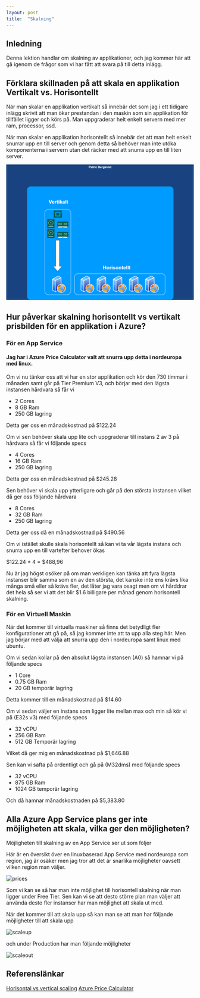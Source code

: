 ```yaml
---
layout: post
title:  "Skalning"
---
```


## Inledning

Denna lektion handlar om skalning av applikationer, och jag kommer här att gå igenom de frågor som vi har fått att svara på till detta inlägg.

## Förklara skillnaden på att skala en applikation Vertikalt vs. Horisontellt

När man skalar en applikation vertikalt så innebär det som jag i ett tidigare inlägg skrivit att man ökar prestandan i den maskin som sin applikation för tillfället ligger och körs på. 
Man uppgraderar helt enkelt servern med mer ram, processor, ssd. 

När man skalar en applikation horisontellt så innebär det att man helt enkelt snurrar upp en till server och genom detta så behöver man inte utöka komponenterna i servern utan det räcker med att snurra upp en till liten server. 

![scaling](https://github.com/Spuute/blog/blob/main/img/scaling.drawio.png?raw=true)

## Hur påverkar skalning horisontellt vs vertikalt prisbilden för en applikation i Azure?

### För en App Service

#### Jag har i Azure Price Calculator valt att snurra upp detta i nordeuropa med linux. 

Om vi nu tänker oss att vi har en stor applikation och kör den 730 timmar i månaden samt går på Tier Premium V3, och börjar med den lägsta instansen hårdvara så får vi 

* 2 Cores
* 8 GB Ram
* 250 GB lagring

Detta ger oss en månadskostnad på $122.24 

Om vi sen behöver skala upp lite och uppgraderar till instans 2 av 3 på hårdvara så får vi följande specs 

* 4 Cores
* 16 GB Ram
* 250 GB lagring

Detta ger oss en månadskostnad på $245.28

Sen behöver vi skala upp ytterligare och går på den största instansen vilket då ger oss följande hårdvara

* 8 Cores
* 32 GB Ram
* 250 GB lagring

Detta ger oss då en månadskostnad på $490.56 

Om vi istället skulle skala horisontellt så kan vi ta vår lägsta instans och snurra upp en till vartefter behover ökas

$122.24 * 4 = $488,96

Nu är jag högst osöker på om man verkligen kan tänka att fyra lägsta instanser blir samma som en av den största, det kanske inte ens krävs lika många små eller så krävs fler, det låter jag vara osagt men om vi hårddrar det hela så ser vi att det blir 
$1.6 billigare per månad genom horisontell skalning. 

### För en Virtuell Maskin

När det kommer till virtuella maskiner så finns det betydligt fler konfigurationer att gå på, så jag kommer inte att ta upp alla steg här. 
Men jag börjar med att välja att snurra upp den i nordeuropa samt linux med ubuntu. 

Om vi sedan kollar på den absolut lägsta instansen (A0) så hamnar vi på följande specs

* 1 Core
* 0.75 GB Ram
* 20 GB temporär lagring

Detta kommer till en månadskostnad på $14.60

Om vi sedan väljer en instans som ligger lite mellan max och min så kör vi på (E32s v3) med följande specs

* 32 vCPU
* 256 GB Ram
* 512 GB Temporär lagring

Vilket då ger mig en månadskostnad på $1,646.88 

Sen kan vi safta på ordentligt och gå på (M32dms) med följande specs

* 32 vCPU
* 875 GB Ram
* 1024 GB temporär lagring

Och då hamnar månadskostnaden på $5,383.80 



## Alla Azure App Service plans ger inte möjligheten att skala, vilka ger den möjligheten?

Möjligheten till skalning av en App Service ser ut som följer

Här är en översikt över en linuxbaserad App Service med nordeuropa som region, jag är osäker men jag tror att det är snarlika möjligheter oavsett vilken region man väljer. 

![prices]()

Som vi kan se så har man inte möjlighet till horisontell skalning när man ligger under Free Tier. Sen kan vi se att desto större plan man väljer att använda desto fler instanser har man möjlighet att skala ut med. 

När det kommer till att skala upp så kan man se att man har följande möjligheter till att skala upp 

![scaleup]()

och under Production har man följande möjligheter

![scaleout]()




## Referenslänkar

<a href="https://www.cloudzero.com/blog/horizontal-vs-vertical-scaling">Horisontal vs vertical scaling</a>
<a href="https://azure.microsoft.com/en-us/pricing/calculator/?&ef_id=CjwKCAjw2P-KBhByEiwADBYWCqYrFmxxkDpFGg2trH1Tz_xJJMmSHnkJ1GfFXIzwmMzUN7FEn1xbdBoCdvEQAvD_BwE:G:s&OCID=AID2200261_SEM_CjwKCAjw2P-KBhByEiwADBYWCqYrFmxxkDpFGg2trH1Tz_xJJMmSHnkJ1GfFXIzwmMzUN7FEn1xbdBoCdvEQAvD_BwE:G:s&gclid=CjwKCAjw2P-KBhByEiwADBYWCqYrFmxxkDpFGg2trH1Tz_xJJMmSHnkJ1GfFXIzwmMzUN7FEn1xbdBoCdvEQAvD_BwE">Azure Price Calculator</a>